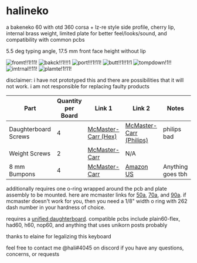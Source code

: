 # halineko
a bakeneko 60 with otd 360 corsa + lz-re style side profile, cherry lip, internal brass weight, limited plate for better feel/looks/sound, and compatibility with common pcbs

5.5 deg typing angle, 17.5 mm front face height without lip

![fromt!!1!11!](https://i.imgur.com/Fbk9M7P.png)
![bakck!!1!!!1](https://i.imgur.com/zyCSm62.png)
![port!!!1!11!](https://i.imgur.com/bN9OZ6m.png)
![butt!!1!!1!1](https://i.imgur.com/eCLi7VJ.png)
![tompdown!1!!](https://i.imgur.com/a2mz8xV.png)
![imtrnal!!11!](https://i.imgur.com/pyLzrlj.png)
![plamte!1!11!](https://i.imgur.com/SncZ0rp.png)

disclaimer: i have not prototyped this and there are possibilities that it will not work. i am not responsible for replacing faulty products

| Part | Quantity per Board | Link 1 | Link 2 | Notes |
| --- | --- | --- | --- | --- | 
| Daughterboard Screws | 4 | [McMaster-Carr (Hex)](https://www.mcmaster.com/92095A451/) | [McMaster-Carr (Philips)](https://www.mcmaster.com/92000A011/) | philips bad       |
| Weight Screws        | 2 | [McMaster-Carr](https://www.mcmaster.com/92125A125/)       | N/A                                                            |                   |
| 8 mm Bumpons         | 4 | [McMaster-Carr](https://www.mcmaster.com/95495K65/)        | [Amazon US](https://www.amazon.com/gp/product/B01ACPT2LU)      | Anything goes tbh |

additionally requires one o-ring wrapped around the pcb and plate assembly to be mounted. here are mcmaster links for [50a](https://www.mcmaster.com/1173N502/), [70a](https://www.mcmaster.com/9452K362/), and [90a](https://www.mcmaster.com/5308T317/). if mcmaster doesn't work for you, then you need a 1/8" width o ring with 262 dash number in your hardness of choice. 

requires a [unified daughterboard](https://github.com/ai03-2725/Unified-Daughterboard). compatible pcbs include plain60-flex, had60, h60, nop60, and anything that uses unikorn posts probably

thanks to elaine for legalizing this keyboard

feel free to contact me @hali#4045 on discord if you have any questions, concerns, or requests
